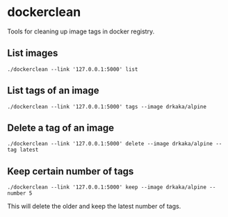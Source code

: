 # dockerclean
Tools for cleaning up image tags in docker registry.

## List images
```console
./dockerclean --link '127.0.0.1:5000' list
```

## List tags of an image
```console
./dockerclean --link '127.0.0.1:5000' tags --image drkaka/alpine
```

## Delete a tag of an image
```console
./dockerclean --link '127.0.0.1:5000' delete --image drkaka/alpine --tag latest
```

## Keep certain number of tags
```console
./dockerclean --link '127.0.0.1:5000' keep --image drkaka/alpine --number 5
```
This will delete the older and keep the latest number of tags.
